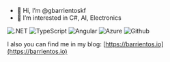- 👋 Hi, I’m @gbarrientoskf
- 👀 I’m interested in C#, AI, Electronics

<!---
gbarrientoskf/gbarrientoskf is a ✨ special ✨ repository because its `README.md` (this file) appears on your GitHub profile.
You can click the Preview link to take a look at your changes.
--->


![.NET](https://img.shields.io/badge/.Net-430098?style=for-the-badge&logo=.net&logoColor=white)
![TypeScript](https://img.shields.io/badge/TypeScript-007ACC?style=for-the-badge&logo=typescript&logoColor=white)
![Angular](https://img.shields.io/badge/Angular-DD0031?style=for-the-badge&logo=angular&logoColor=white)
![Azure](https://img.shields.io/badge/Azure-338eef?style=for-the-badge&logo=azure&logoColor=white)
![Github](https://img.shields.io/badge/Github-000000?style=for-the-badge&logo=github&logoColor=white)

  
I also you can find me in my blog: [https://barrientos.io](https://barrientos.io)
